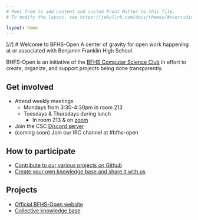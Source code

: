 ```yaml
---
# Feel free to add content and custom Front Matter to this file.
# To modify the layout, see https://jekyllrb.com/docs/themes/#overriding-theme-defaults

layout: home
---
```

[//] # Welcome to BFHS-Open
A center of gravity for open work happening at or associated with Benjamin Franklin High School.

BHFS-Open is an initiative of the [BFHS Computer Science Club](/csc) in effort to create, organize, and support projects being done transparently.

## Get involved
- Attend weekly meetings
  - Mondays from 3:30-4:30pm in room 213
  - Tuesdays & Thursdays during lunch
    - In room 213 & on [zoom](https://bfhsla-org.zoom.us/j/92158323105?pwd=UUh5eFpXOVkwZmNQMExIS2hrZ2RwQT09) 
- Join the CSC [Discord server](https://discord.gg/kUd3m8HMG8)
- (coming soon) Join our IRC channel at #bfhs-open

## How to participate
- [Contribute to our various projects on Github](https://github.com/BFHS-Open)
- [Create your own knowledge base and share it with us](https://github.com/BFHS-Open/knowledge-base)


## Projects
- [Official BFHS-Open website](https://github.com/BFHS-Open/bfhs-open.github.io)
- [Collective knowledge base](https://github.com/BFHS-Open/knowledge-base)
